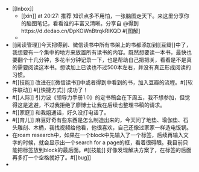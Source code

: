 - [[Inbox]]
    - [[xin]] at 20:27: 推荐 知识点多不用怕，一张脑图走天下。来这里分享你的脑图笔记，看看谁的丰富又清晰。分享自 @得到https://d.dedao.cn/DpKOWnBtrqkRIKQD #[图解]
    - 
- [[阅读管理]]今天把得到、微信读书中所有书架上的书都添加到[[豆瓣]]中了，我想要有一个集中的地方来放置所有读书的内容。既然想要读一本书，最快也要翻个十几分钟，多花半分钟记录一下，也是帮助自己把把关，看看是不是真的需要阅读这本书。想读加上已读也不过500本左右，并没有真正形成阅读的习惯。
- #[[技能]] 改进在[[微信读书]]中或者得到中看到的书，加入豆瓣的流程。#[[软件联动]] #[[快捷方式]] 成功了！
- #[[人际]] 引力波《领导力手册1.0》的定书稿会在下周五，我不想参加，但觉得这是逃避，不过我拒绝了廖博士让我在后续也整理书稿的请求。
- #[[家庭]] 和我姐通话，好久没打电话了。
- #[[育儿]] 麻豆好奇有些东西是怎么制造出来的，今天问了地垫、瑜伽垫、石头雕刻、木桶，我找视频给他看，他很喜欢，自己还像过家家一样造电饭锅。
- 在roam research中，如果在一个block中先输入了一个标签，后续再输入文字的时候，就会显示出一个search for a page的框，看着很碍眼。我目前只能把标签放到block的最后面。#[[技能]] 好像发现解决方案了，在标签的后面再多打一个空格就好了。#[[bug]]
- 
